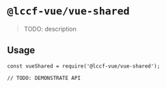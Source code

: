 # `@lccf-vue/vue-shared`

> TODO: description

## Usage

```
const vueShared = require('@lccf-vue/vue-shared');

// TODO: DEMONSTRATE API
```
